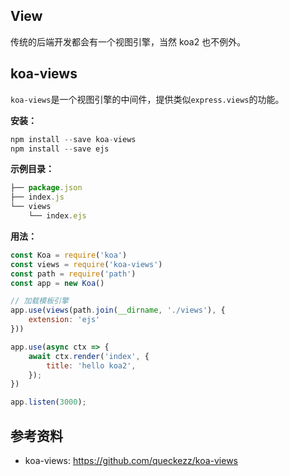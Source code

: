 
## View
传统的后端开发都会有一个视图引擎，当然 koa2 也不例外。

## koa-views
`koa-views`是一个视图引擎的中间件，提供类似`express.views`的功能。

**安装：**

```js
npm install --save koa-views
npm install --save ejs
```

**示例目录：**

```js
├── package.json
├── index.js
└── views
    └── index.ejs
```

**用法：**

```js
const Koa = require('koa')
const views = require('koa-views')
const path = require('path')
const app = new Koa()

// 加载模板引擎
app.use(views(path.join(__dirname, './views'), {
    extension: 'ejs'
}))

app.use(async ctx => {
    await ctx.render('index', {
        title: 'hello koa2',
    });
})

app.listen(3000);
```

## 参考资料
- koa-views: https://github.com/queckezz/koa-views
